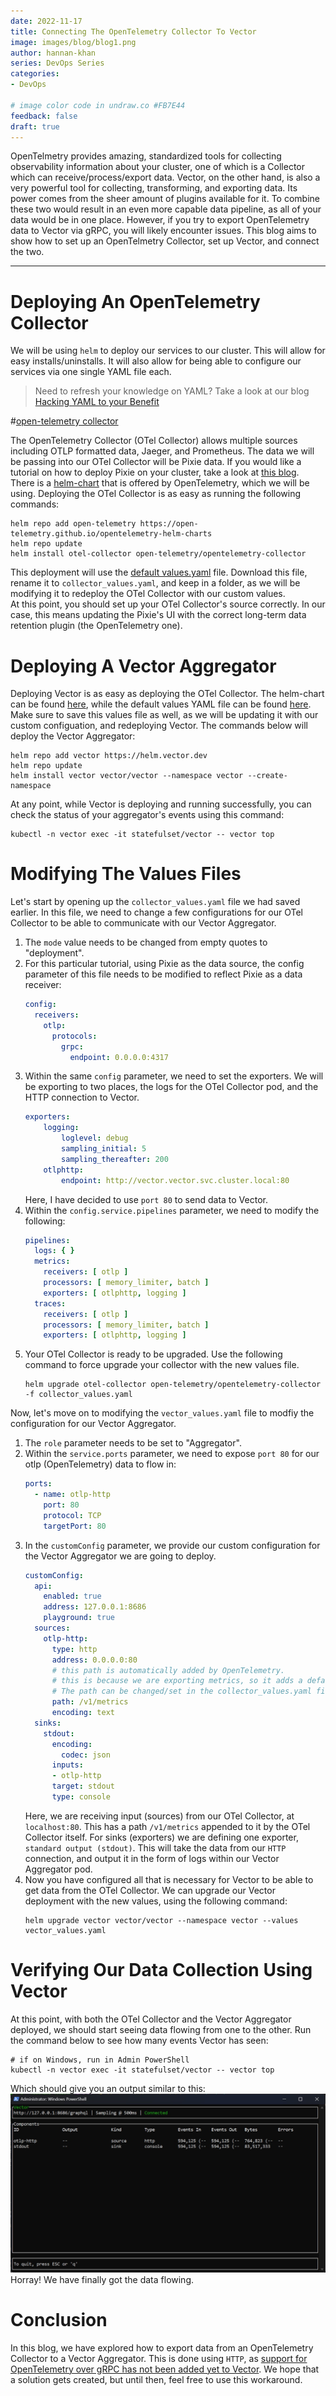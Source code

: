 ```yaml
---
date: 2022-11-17
title: Connecting The OpenTelemetry Collector To Vector
image: images/blog/blog1.png
author: hannan-khan
series: DevOps Series
categories:
- DevOps

# image color code in undraw.co #FB7E44 
feedback: false
draft: true
---
```


OpenTelmetry provides amazing, standardized tools for collecting observability information about your cluster, one of which is a
Collector which can receive/process/export data. Vector, on the other hand, is also a very powerful tool for collecting, transforming,
and exporting data. Its power comes from the sheer amount of plugins available for it. To combine these two would result in an even
more capable data pipeline, as all of your data would be in one place. However, if you try to export OpenTelemetry data to Vector via
gRPC, you will likely encounter issues. This blog aims to show how to set up an OpenTelmetry Collector, set up Vector, and connect the two.  
________________
# Deploying An OpenTelemetry Collector
We will be using `helm`	to deploy our services to our cluster. This will allow for easy installs/uninstalls. It will also
allow for being able to configure our services via one single YAML file each.
> Need to refresh your knowledge on YAML? Take a look at our blog [Hacking YAML to your Benefit](http://intelops.ai/blog/hacking-yaml-to-your-benefit/)

#[open-telemetry collector](https://raw.github.com/open-telemetry/opentelemetry.io/main/iconography/Otel_Collector.svg "The Collector's receivers and exporters")

The OpenTelemetry Collector (OTel Collector) allows multiple sources including OTLP formatted data, Jaeger, and Prometheus. The data we will be passing into
our OTel Collector will be Pixie data. If you would like a tutorial on how to deploy Pixie on your cluster, take a look at [this blog](http://intelops.ai/blog/failed-pixie-deployment-on-civo-kubernetes/).  
There is a [helm-chart](https://github.com/open-telemetry/opentelemetry-helm-charts) that is offered by OpenTelemetry, which we will be using.
Deploying the OTel Collector is as easy as running the following commands:
```shell
helm repo add open-telemetry https://open-telemetry.github.io/opentelemetry-helm-charts
helm repo update
helm install otel-collector open-telemetry/opentelemetry-collector
```
This deployment will use the [default values.yaml](https://github.com/open-telemetry/opentelemetry-helm-charts/blob/main/charts/opentelemetry-collector/values.yaml) file.
Download this file, rename it to `collector_values.yaml`, and keep in a folder, as we will be modifying it to redeploy the OTel Collector with our custom values.  
At this point, you should set up your OTel Collector's source correctly. In our case, this means updating the Pixie's UI with the correct long-term data retention plugin (the OpenTelemetry one).
# Deploying A Vector Aggregator
Deploying Vector is as easy as deploying the OTel Collector. The helm-chart can be found [here](https://github.com/vectordotdev/helm-charts/tree/develop/charts/vector), while the default
values YAML file can be found [here](https://github.com/vectordotdev/helm-charts/blob/develop/charts/vector/values.yaml). Make sure to save this values file as well, as we will be updating it
with our custom configuation, and redeploying Vector. The commands below will deploy the Vector Aggregator:
```shell
helm repo add vector https://helm.vector.dev
helm repo update
helm install vector vector/vector --namespace vector --create-namespace
```
At any point, while Vector is deploying and running successfully, you can check the status of your aggregator's events using this command:
```shell
kubectl -n vector exec -it statefulset/vector -- vector top
```
# Modifying The Values Files
Let's start by opening up the `collector_values.yaml` file we had saved earlier. In this file, we need to change a few configurations for our OTel Collector to be able to communicate with our Vector
Aggregator.  
1. The `mode` value needs to be changed from empty quotes to "deployment".
2. For this particular tutorial, using Pixie as the data source, the config parameter of this file needs to be modified to reflect Pixie as a data receiver:
	```yaml
	config:
	  receivers:
		otlp:
		  protocols:
			grpc:
			  endpoint: 0.0.0.0:4317
	```
3. Within the same `config` parameter, we need to set the exporters. We will be exporting to two places, the logs for the OTel Collector pod, and the HTTP connection to Vector.
	```yaml
	exporters:
		logging:
			loglevel: debug
			sampling_initial: 5
			sampling_thereafter: 200
		otlphttp:
			endpoint: http://vector.vector.svc.cluster.local:80
	```
	Here, I have decided to use `port 80` to send data to Vector.
4. Within the `config.service.pipelines` parameter, we need to modify the following:
	```yaml
    pipelines:
      logs: { }
      metrics:
        receivers: [ otlp ]
        processors: [ memory_limiter, batch ]
        exporters: [ otlphttp, logging ]
      traces:
        receivers: [ otlp ]
        processors: [ memory_limiter, batch ]
        exporters: [ otlphttp, logging ]
	```
5. Your OTel Collector is ready to be upgraded. Use the following command to force upgrade your collector with the new values file.
	```shell
	helm upgrade otel-collector open-telemetry/opentelemetry-collector -f collector_values.yaml
	```
Now, let's move on to modifying the `vector_values.yaml` file to modfiy the configuration for our Vector Aggregator.
1. The `role` parameter needs to be set to "Aggregator".
2. Within the `service.ports` parameter, we need to expose `port 80` for our otlp (OpenTelemetry) data to flow in:
	```yaml
	ports:
	  - name: otlp-http
	    port: 80
	    protocol: TCP
	    targetPort: 80
	```
3. In the `customConfig` parameter,  we provide our custom configuration for the Vector Aggregator we are going to deploy.
	```yaml
	customConfig:
	  api:
		enabled: true
		address: 127.0.0.1:8686
		playground: true
	  sources:
		otlp-http:
		  type: http
		  address: 0.0.0.0:80
		  # this path is automatically added by OpenTelemetry.
		  # this is because we are exporting metrics, so it adds a default path.
		  # The path can be changed/set in the collector_values.yaml file.
		  path: /v1/metrics
		  encoding: text
	  sinks:
		stdout:
		  encoding:
			codec: json
		  inputs:
		  - otlp-http
		  target: stdout
		  type: console
	```
	Here, we are receiving input (sources) from our OTel Collector, at `localhost:80`. This has a path `/v1/metrics` appended to it by the OTel Collector itself.
	For sinks (exporters) we are defining one exporter, `standard output (stdout)`. This will take the data from our `HTTP` connection, and output it in the form of logs within our Vector Aggregator pod.
4. Now you have configured all that is necessary for Vector to be able to get data from the OTel Collector. We can upgrade our Vector deployment with the new values, using the following command:
	```shell
	helm upgrade vector vector/vector --namespace vector --values vector_values.yaml
	```
# Verifying Our Data Collection Using Vector
At this point, with both the OTel Collector and the Vector Aggregator deployed, we should start seeing data flowing from one to the other. Run the command below to see how many events Vector has seen:
```shell
# if on Windows, run in Admin PowerShell
kubectl -n vector exec -it statefulset/vector -- vector top
```
Which should give you an output similar to this:
![vector top command](images/vector_events.jpg)
Horray! We have finally got the data flowing.
# Conclusion
In this blog, we have explored how to export data from an OpenTelemetry Collector to a Vector Aggregator. This is done using `HTTP`, as [support for OpenTelemetry over gRPC has not been added yet to Vector](https://github.com/vectordotdev/vector/issues/1444).
We hope that a solution gets created, but until then, feel free to use this workaround.